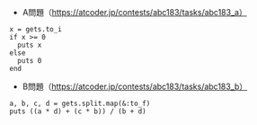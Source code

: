 - A問題（https://atcoder.jp/contests/abc183/tasks/abc183_a）

```
x = gets.to_i
if x >= 0
  puts x
else
  puts 0
end
```

- B問題（https://atcoder.jp/contests/abc183/tasks/abc183_b）

```
a, b, c, d = gets.split.map(&:to_f)
puts ((a * d) + (c * b)) / (b + d)
```
